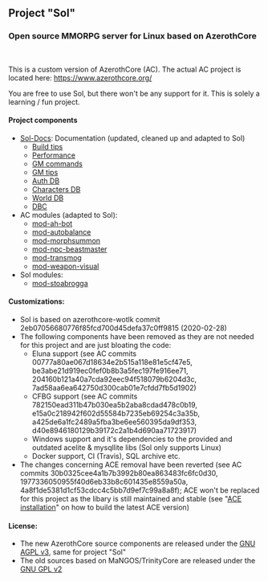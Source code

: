 ## Project "Sol"

### Open source MMORPG server for Linux based on AzerothCore

<br>

This is a custom version of AzerothCore (AC). The actual AC project is located here: https://www.azerothcore.org/

You are free to use Sol, but there won't be any support for it. This is solely a learning / fun project.

#### Project components
- [Sol-Docs](https://gitlab.com/opfesoft/sol-docs): Documentation (updated, cleaned up and adapted to Sol)
  - [Build tips](https://gitlab.com/opfesoft/sol-docs/-/blob/master/misc/Build-Tips.md)
  - [Performance](https://gitlab.com/opfesoft/sol-docs/-/blob/master/misc/Performance.md)
  - [GM commands](https://gitlab.com/opfesoft/sol-docs/-/blob/master/misc/GM-Commands.md)
  - [GM tips](https://gitlab.com/opfesoft/sol-docs/-/blob/master/misc/GM-Tips.md)
  - [Auth DB](https://gitlab.com/opfesoft/sol-docs/-/tree/master/db/auth)
  - [Characters DB](https://gitlab.com/opfesoft/sol-docs/-/tree/master/db/characters)
  - [World DB](https://gitlab.com/opfesoft/sol-docs/-/tree/master/db/world)
  - [DBC](https://gitlab.com/opfesoft/sol-docs/-/tree/master/dbc)
- AC modules (adapted to Sol):
  - [mod-ah-bot](https://gitlab.com/opfesoft/mod-ah-bot)
  - [mod-autobalance](https://gitlab.com/opfesoft/mod-autobalance)
  - [mod-morphsummon](https://gitlab.com/opfesoft/mod-morphsummon)
  - [mod-npc-beastmaster](https://gitlab.com/opfesoft/mod-npc-beastmaster)
  - [mod-transmog](https://gitlab.com/opfesoft/mod-transmog)
  - [mod-weapon-visual](https://gitlab.com/opfesoft/mod-weapon-visual)
- Sol modules:
  - [mod-stoabrogga](https://gitlab.com/opfesoft/mod-stoabrogga)

#### Customizations:
- Sol is based on azerothcore-wotlk commit 2eb07056680776f85fcd700d45defa37c0ff9815 (2020-02-28)
- The following components have been removed as they are not needed for this project and are just bloating the code:
  - Eluna support (see AC commits 00777a80ae067d18634e2b515a118e81e5cf47e5, be3abe21d919ec0fef0b8b3a5fec197fe916ee71, 204160b121a40a7cda92eec94f518079b6204d3c, 7ad58aa6ea642750d300cab01e7cfdd7fb5d1902)
  - CFBG support (see AC commits 782150ead311b47b030ea5b2aba8cdad478c0b19, e15a0c218942f602d55584b7235eb69254c3a35b, a425de6a1fc2489a5fba3be6ee560395da9df353, d40e8946180129b39172c2a1b4d690aa71723917)
  - Windows support and it's dependencies to the provided and outdated acelite & mysqllite libs (Sol only supports Linux)
  - Docker support, CI (Travis), SQL archive etc.
- The changes concerning ACE removal have been reverted (see AC commits 30b0325cee4a1b7b3992b80ea863483fc6fc0d30, 1977336050955f40d6eb33b8c601435e8559a50a, 4a8f1de5381d1cf53cdcc4c5bb7d9ef7c99a8a8f); ACE won't be replaced for this project as the libary is still maintained and stable (see "[ACE installation](https://gitlab.com/opfesoft/sol-docs/-/blob/master/misc/Build-Tips.md#ace-installation)" on how to build the latest ACE version)

#### License:
- The new AzerothCore source components are released under the [GNU AGPL v3](LICENSE-AGPL3), same for project "Sol"
- The old sources based on MaNGOS/TrinityCore are released under the [GNU GPL v2](LICENSE-GPL2)
